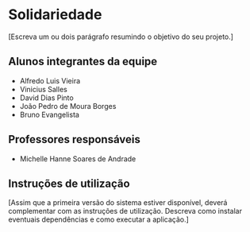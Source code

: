 # Solidariedade

[Escreva um ou dois  parágrafo resumindo o objetivo do seu projeto.]

## Alunos integrantes da equipe

* Alfredo Luis Vieira
* Vinicius Salles
* David Dias Pinto
* João Pedro de Moura Borges
* Bruno Evangelista

## Professores responsáveis

* Michelle Hanne Soares de Andrade

## Instruções de utilização

[Assim que a primeira versão do sistema estiver disponível, deverá complementar com as instruções de utilização. Descreva como instalar eventuais dependências e como executar a aplicação.]
